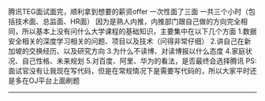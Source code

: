 腾讯TEG面试面完，顺利拿到想要的薪资offer
一次性面了三面 一共三个小时（包括技术面、总监面、HR面）
因为是熟人内推，内推部门跟自己做的方向完全相同，所以基本上没有问什么大学课程的基础知识，主要集中在以下几个方面
1.数据安全相关的深度学习相关的问题、项目以及技术（问得非常仔细）
2.讲自己在新加坡的交换经历、以及研究方向
3.为什么不读博、对读博报以什么态度
4.家庭状况、自己性格、未来规划
5.对百度、阿里、华为的看法，是否最终会选择腾讯
PS:面试官没有让我现在写代码，但是在常规情况下是需要写代码的，所以大家平时还是多在OJ平台上面刷题

---
